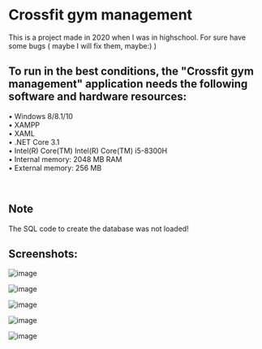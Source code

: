 <h1>Crossfit gym management</h1>

This is a project made in 2020 when I was in highschool. For sure have some  bugs ( maybe I will fix them, maybe:) )

<h2>To run in the best conditions, the "Crossfit gym management" application needs the following software and hardware resources:</h2>
•	Windows 8/8.1/10<br>
•	XAMPP<br>
•	XAML<br>
•	.NET Core 3.1 <br>
•	Intel(R) Core(TM)  Intel(R) Core(TM) i5-8300H<br>
•	Internal memory: 2048 MB RAM<br>
•	External memory:  256 MB</p><br>


<h2>Note</h2>
The SQL code to create the database was not loaded!

<h2>Screenshots:</h2>

![image](https://user-images.githubusercontent.com/57674281/223523080-21a45d75-4ad4-440f-ac32-ed31fb1d2fd5.png)

![image](https://user-images.githubusercontent.com/57674281/223523179-697d5ea9-e9ff-4516-8b13-27e969d232ea.png)

![image](https://user-images.githubusercontent.com/57674281/223523190-7cf76347-1cd2-4288-a4be-95564ffa4af2.png)

![image](https://user-images.githubusercontent.com/57674281/223523210-fb3ef05d-ce25-4343-b4de-eea667bd4c8d.png)

![image](https://user-images.githubusercontent.com/57674281/223523247-a3f13569-8f5a-4b01-b027-b0eeafd2be69.png)

